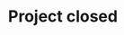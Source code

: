 ---
layout: post
title: Project closed
excerpt: "mediawiki, openx, rest, api, extensions, plugin"
list:
  name: project-closed
  type: complete
categories: [projects]
tags: []
---